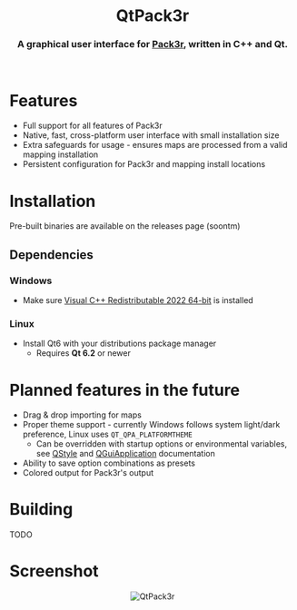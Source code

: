 <p align="center">
  <h1 align="center">QtPack3r</h1>
  <h3 align="center">A graphical user interface for <a href=https://github.com/ovska/Pack3r>Pack3r</a>, written in C++ and Qt.</h3>
</p>

&nbsp;

# Features
* Full support for all features of Pack3r
* Native, fast, cross-platform user interface with small installation size
* Extra safeguards for usage - ensures maps are processed from a valid mapping installation
* Persistent configuration for Pack3r and mapping install locations

# Installation
Pre-built binaries are available on the releases page (soontm)

## Dependencies
### Windows
* Make sure [Visual C++ Redistributable 2022 64-bit](https://learn.microsoft.com/en-us/cpp/windows/latest-supported-vc-redist?view=msvc-170#latest-microsoft-visual-c-redistributable-version) is installed
### Linux
* Install Qt6 with your distributions package manager
  * Requires **Qt 6.2** or newer

 # Planned features in the future
 * Drag & drop importing for maps
 * Proper theme support - currently Windows follows system light/dark preference, Linux uses `QT_QPA_PLATFORMTHEME`
   * Can be overridden with startup options or environmental variables, see [QStyle](https://doc.qt.io/qt-6/qstyle.html#details) and [QGuiApplication](https://doc.qt.io/qt-6/qguiapplication.html#supported-command-line-options) documentation
 * Ability to save option combinations as presets
 * Colored output for Pack3r's output

# Building
TODO

# Screenshot
<p align="center">
  <img
    title="QtPack3r"
    src="https://github.com/user-attachments/assets/9256c921-8d51-4233-b9ea-c885ebb7f5eb" />
</p>
